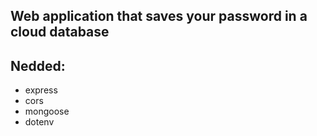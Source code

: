 ## Web application that saves your password in a cloud database

## Nedded:
- express
- cors
- mongoose
- dotenv